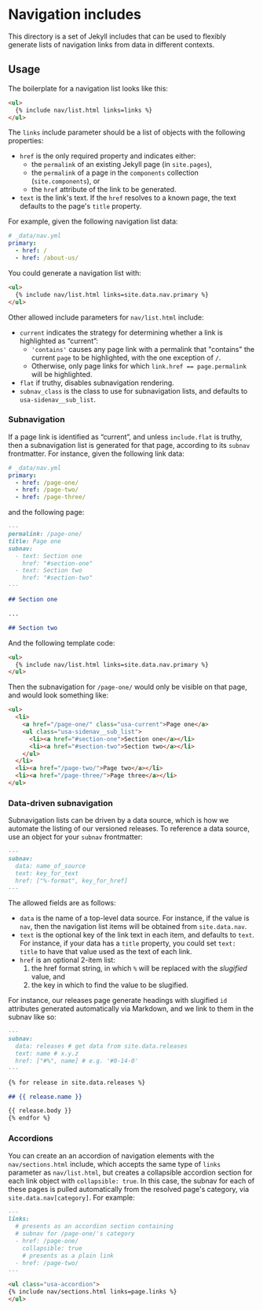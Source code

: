 # Navigation includes

This directory is a set of Jekyll includes that can be used to flexibly
generate lists of navigation links from data in different contexts.

## Usage

The boilerplate for a navigation list looks like this:

```html
<ul>
  {% include nav/list.html links=links %}
</ul>
```

The `links` include parameter should be a list of objects with the
following properties:

- `href` is the only required property and indicates either:
  - the `permalink` of an existing Jekyll page (in `site.pages`),
  - the `permalink` of a page in the `components` collection (`site.components`), or
  - the `href` attribute of the link to be generated.
- `text` is the link's text. If the `href` resolves to a known page, the
  text defaults to the page's `title` property.

For example, given the following navigation list data:

```yaml
# _data/nav.yml
primary:
  - href: /
  - href: /about-us/
```

You could generate a navigation list with:

```html
<ul>
  {% include nav/list.html links=site.data.nav.primary %}
</ul>
```

Other allowed include parameters for `nav/list.html` include:

- `current` indicates the strategy for determining whether a link is
  highlighted as “current”:
  - `'contains'` causes any page link with a permalink that "contains" the
    current `page` to be highlighted, with the one exception of `/`.
  - Otherwise, only page links for which `link.href == page.permalink` will
    be highlighted.
- `flat` if truthy, disables subnavigation rendering.
- `subnav_class` is the class to use for subnavigation lists, and defaults
  to `usa-sidenav__sub_list`.

### Subnavigation

If a page link is identified as “current”, and unless `include.flat` is
truthy, then a subnavigation list is generated for that page, according to
its `subnav` frontmatter. For instance, given the following link data:

```yaml
# _data/nav.yml
primary:
  - href: /page-one/
  - href: /page-two/
  - href: /page-three/
```

and the following page:

```markdown
---
permalink: /page-one/
title: Page one
subnav:
  - text: Section one
    href: "#section-one"
  - text: Section two
    href: "#section-two"
---

## Section one

...

## Section two
```

And the following template code:

```html
<ul>
  {% include nav/list.html links=site.data.nav.primary %}
</ul>
```

Then the subnavigation for `/page-one/` would only be visible on that page,
and would look something like:

```html
<ul>
  <li>
    <a href="/page-one/" class="usa-current">Page one</a>
    <ul class="usa-sidenav__sub_list">
      <li><a href="#section-one">Section one</a></li>
      <li><a href="#section-two">Section two</a></li>
    </ul>
  </li>
  <li><a href="/page-two/">Page two</a></li>
  <li><a href="/page-three/">Page three</a></li>
</ul>
```

### Data-driven subnavigation

Subnavigation lists can be driven by a data source, which is how we automate
the listing of our versioned releases. To reference a data source, use an
object for your `subnav` frontmatter:

```markdown
---
subnav:
  data: name_of_source
  text: key_for_text
  href: ["%-format", key_for_href]
---
```

The allowed fields are as follows:

- `data` is the name of a top-level data source. For instance, if the value is
  `nav`, then the navigation list items will be obtained from `site.data.nav`.
- `text` is the optional key of the link text in each item, and defaults to
  `text`. For instance, if your data has a `title` property, you could set
  `text: title` to have that value used as the text of each link.
- `href` is an optional 2-item list:
  1. the href format string, in which `%` will be replaced with the _slugified_
     value, and
  1. the key in which to find the value to be slugified.

For instance, our releases page generate headings with slugified `id`
attributes generated automatically via Markdown, and we link to them in the
subnav like so:

```markdown
---
subnav:
  data: releases # get data from site.data.releases
  text: name # x.y.z
  href: ["#%", name] # e.g. '#0-14-0'
---

{% for release in site.data.releases %}

## {{ release.name }}

{{ release.body }}
{% endfor %}
```

### Accordions

You can create an an accordion of navigation elements with the
`nav/sections.html` include, which accepts the same type of `links` parameter
as `nav/list.html`, but creates a collapsible accordion section for each link
object with `collapsible: true`. In this case, the subnav for each of these
pages is pulled automatically from the resolved page's category, via
`site.data.nav[category]`. For example:

```markdown
---
links:
  # presents as an accordion section containing
  # subnav for /page-one/'s category
  - href: /page-one/
    collapsible: true
    # presents as a plain link
  - href: /page-two/
---

<ul class="usa-accordion">
{% include nav/sections.html links=page.links %}
</ul>
```
